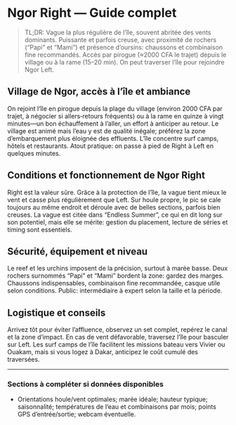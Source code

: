 # Ngor Right — Guide complet

> TL;DR: Vague la plus régulière de l’île, souvent abritée des vents dominants. Puissante et parfois creuse, avec proximité de rochers (“Papi” et “Mami”) et présence d’oursins: chaussons et combinaison fine recommandés. Accès par pirogue (≈2000 CFA le trajet) depuis le village ou à la rame (15–20 min). On peut traverser l’île pour rejoindre Ngor Left.

## Village de Ngor, accès à l’île et ambiance

On rejoint l’île en pirogue depuis la plage du village (environ 2000 CFA par trajet, à négocier si allers‑retours fréquents) ou à la rame en quinze à vingt minutes—un bon échauffement à l’aller, un effort à anticiper au retour. Le village est animé mais l’eau y est de qualité inégale; préférez la zone d’embarquement plus éloignée des effluents. L’île concentre surf camps, hôtels et restaurants. Atout pratique: on passe à pied de Right à Left en quelques minutes.

## Conditions et fonctionnement de Ngor Right

Right est la valeur sûre. Grâce à la protection de l’île, la vague tient mieux le vent et casse plus régulièrement que Left. Sur houle propre, le pic se cale toujours au même endroit et déroule avec de belles sections, parfois bien creuses. La vague est citée dans “Endless Summer”, ce qui en dit long sur son potentiel, mais elle se mérite: gestion du placement, lecture de séries et timing sont essentiels.

## Sécurité, équipement et niveau

Le reef et les urchins imposent de la précision, surtout à marée basse. Deux rochers surnommés “Papi” et “Mami” bordent la zone: gardez des marges. Chaussons indispensables, combinaison fine recommandée, casque utile selon conditions. Public: intermédiaire à expert selon la taille et la période.

## Logistique et conseils

Arrivez tôt pour éviter l’affluence, observez un set complet, repérez le canal et la zone d’impact. En cas de vent défavorable, traversez l’île pour basculer sur Left. Les surf camps de l’île facilitent les missions bateau vers Vivier ou Ouakam, mais si vous logez à Dakar, anticipez le coût cumulé des traversées.

---

### Sections à compléter si données disponibles

- Orientations houle/vent optimales; marée idéale; hauteur typique; saisonnalité; températures de l’eau et combinaisons par mois; points GPS d’entrée/sortie; webcam éventuelle.
